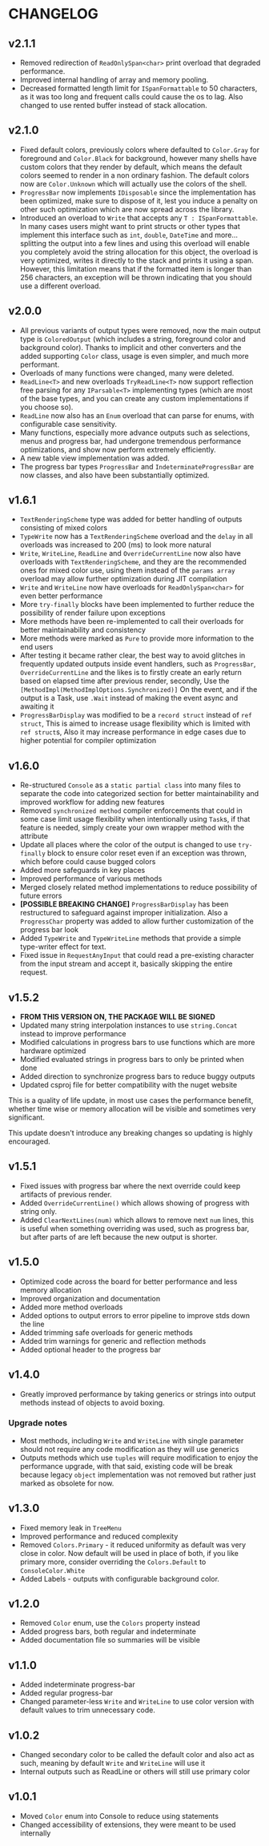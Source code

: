 # CHANGELOG

## v2.1.1

* Removed redirection of `ReadOnlySpan<char>` print overload that degraded performance.
* Improved internal handling of array and memory pooling.
* Decreased formatted length limit for `ISpanFormattable` to 50 characters, as it was too long and frequent calls could cause the os to lag. Also changed to use rented buffer instead of stack allocation.

## v2.1.0

* Fixed default colors, previously colors where defaulted to `Color.Gray` for foreground and `Color.Black` for background, however many shells have custom colors that they render by default, which means the default colors seemed to render in a non ordinary fashion. The default colors now are `Color.Unknown` which will actually use the colors of the shell.
* `ProgressBar` now implements `IDisposable` since the implementation has been optimized, make sure to dispose of it, lest you induce a penalty on other such optimization which are now spread across the library.
* Introduced an overload to `Write` that accepts any `T : ISpanFormattable`. In many cases users might want to print structs or other types that implement this interface such as `int`, `double`, `DateTime` and more... splitting the output into a few lines and using this overload will enable you completely avoid the string allocation for this object, the overload is very optimized, writes it directly to the stack and prints it using a span. However, this limitation means that if the formatted item is longer than 256 characters, an exception will be thrown indicating that you should use a different overload.

## v2.0.0

* All previous variants of output types were removed, now the main output type is `ColoredOutput` (which includes a string, foreground color and background color).
Thanks to implicit and other converters and the added supporting `Color` class,
usage is even simpler, and much more performant.
* Overloads of many functions were changed, many were deleted.
* `ReadLine<T>` and new overloads `TryReadLine<T>` now support reflection free parsing for any `IParsable<T>`
implementing types (which are most of the base types, and you can create any custom implementations if you choose so).
* `ReadLine` now also has an `Enum` overload that can parse for enums, with configurable case sensitivity.
* Many functions, especially more advance outputs such as selections, menus and progress bar, had undergone tremendous performance optimizations, and show now perform extremely efficiently.
* A new table view implementation was added.
* The progress bar types `ProgressBar` and `IndeterminateProgressBar` are now classes, and also have been substantially optimized.

## v1.6.1

* `TextRenderingScheme` type was added for better handling of outputs consisting of mixed colors
* `TypeWrite` now has a `TextRenderingScheme` overload and the `delay` in all overloads was increased to 200 (ms) to look more natural
* `Write`, `WriteLine`, `ReadLine` and `OverrideCurrentLine` now also have overloads with `TextRenderingScheme`, and they are the recommended ones for mixed color use, using them instead of the `params array` overload may allow further optimization during JIT compilation
* `Write` and `WriteLine` now have overloads for `ReadOnlySpan<char>` for even better performance
* More `try-finally` blocks have been implemented to further reduce the possibility of render failure upon exceptions
* More methods have been re-implemented to call their overloads for better maintainability and consistency
* More methods were marked as `Pure` to provide more information to the end users
* After testing it became rather clear, the best way to avoid glitches in frequently updated outputs inside event handlers, such as `ProgressBar`, `OverrideCurrentLine` and the likes is to firstly create an early return based on elapsed time after previous render, secondly, Use the `[MethodImpl(MethodImplOptions.Synchronized)]` On the event, and if the output is a Task, use `.Wait` instead of making the event async and awaiting it
* `ProgressBarDisplay` was modified to be a `record struct` instead of `ref struct`, This is aimed to increase usage flexibility which is limited with `ref struct`s, Also it may increase performance in edge cases due to higher potential for compiler optimization

## v1.6.0

* Re-structured `Console` as a `static partial class` into many files to separate the code into categorized section for better maintainability and improved workflow for adding new features
* Removed `synchronized method` compiler enforcements that could in some case limit usage flexibility when intentionally using `Task`s, if that feature is needed, simply create your own wrapper method with the attribute
* Update all places where the color of the output is changed to use `try-finally` block to ensure color reset even if an exception was thrown, which before could cause bugged colors
* Added more safeguards in key places
* Improved performance of various methods
* Merged closely related method implementations to reduce possibility of future errors
* **[POSSIBLE BREAKING CHANGE]** `ProgressBarDisplay` has been restructured to safeguard against improper initialization. Also a `ProgressChar` property was added to allow further customization of the progress bar look
* Added `TypeWrite` and `TypeWriteLine` methods that provide a simple type-writer effect for text.
* Fixed issue in `RequestAnyInput` that could read a pre-existing character from the input stream and accept it, basically skipping the entire request.

## v1.5.2

* **FROM THIS VERSION ON, THE PACKAGE WILL BE SIGNED**
* Updated many string interpolation instances to use `string.Concat` instead to improve performance
* Modified calculations in progress bars to use functions which are more hardware optimized
* Modified evaluated strings in progress bars to only be printed when done
* Added direction to synchronize progress bars to reduce buggy outputs
* Updated csproj file for better compatibility with the nuget website

This is a quality of life update, in most use cases the performance benefit, whether time wise or memory allocation will be visible and sometimes very significant.

This update doesn't introduce any breaking changes so updating is highly encouraged.

## v1.5.1

* Fixed issues with progress bar where the next override could keep artifacts of previous render.
* Added `OverrideCurrentLine()` which allows showing of progress with string only.
* Added `ClearNextLines(num)` which allows to remove next `num` lines, this is useful when something overriding was used, such as progress bar, but after parts of are left because the new output is shorter.

## v1.5.0

* Optimized code across the board for better performance and less memory allocation
* Improved organization and documentation
* Added more method overloads
* Added options to output errors to error pipeline to improve stds down the line
* Added trimming safe overloads for generic methods
* Added trim warnings for generic and reflection methods
* Added optional header to the progress bar

## v1.4.0

* Greatly improved performance by taking generics or strings into output methods instead of objects to avoid boxing.

### Upgrade notes

* Most methods, including `Write` and `WriteLine` with single parameter should not require any code modification as they will use generics
* Outputs methods which use `tuples` will require modification to enjoy the performance upgrade, with that said, existing code will be break because legacy `object` implementation was not removed but rather just marked as obsolete for now.

## v1.3.0

* Fixed memory leak in `TreeMenu`
* Improved performance and reduced complexity
* Removed `Colors.Primary` - it reduced uniformity as default was very close in color. Now default will be used in place of both, if you like primary more, consider overriding the `Colors.Default` to `ConsoleColor.White`
* Added Labels - outputs with configurable background color.

## v1.2.0

* Removed `Color` enum, use the `Colors` property instead
* Added progress bars, both regular and indeterminate
* Added documentation file so summaries will be visible

## v1.1.0

* Added indeterminate progress-bar
* Added regular progress-bar
* Changed parameter-less `Write` and `WriteLine` to use color version with default values to trim unnecessary code.

## v1.0.2

* Changed secondary color to be called the default color and also act as such, meaning by default `Write` and `WriteLine` will use it
* Internal outputs such as ReadLine or others will still use primary color

## v1.0.1

* Moved `Color` enum into Console to reduce using statements
* Changed accessibility of extensions, they were meant to be used internally

